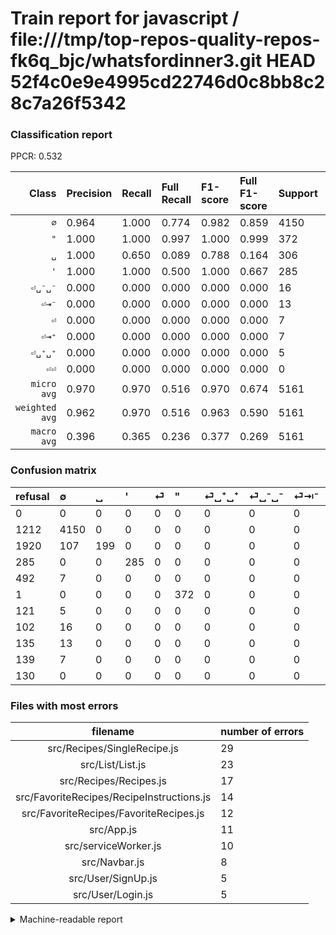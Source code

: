 # Train report for javascript / file:///tmp/top-repos-quality-repos-fk6q_bjc/whatsfordinner3.git HEAD 52f4c0e9e4995cd22746d0c8bb8c28c7a26f5342

### Classification report

PPCR: 0.532

| Class | Precision | Recall | Full Recall | F1-score | Full F1-score | Support | Full Support | PPCR |
|------:|:----------|:-------|:------------|:---------|:---------|:--------|:-------------|:-----|
| `∅` | 0.964| 1.000| 0.774| 0.982| 0.859| 4150| 5362| 0.774 |
| `"` | 1.000| 1.000| 0.997| 1.000| 0.999| 372| 373| 0.997 |
| `␣` | 1.000| 0.650| 0.089| 0.788| 0.164| 306| 2226| 0.137 |
| `'` | 1.000| 1.000| 0.500| 1.000| 0.667| 285| 570| 0.500 |
| `⏎␣⁻␣⁻` | 0.000| 0.000| 0.000| 0.000| 0.000| 16| 118| 0.136 |
| `⏎⇥⁻` | 0.000| 0.000| 0.000| 0.000| 0.000| 13| 148| 0.088 |
| `⏎` | 0.000| 0.000| 0.000| 0.000| 0.000| 7| 499| 0.014 |
| `⏎⇥⁺` | 0.000| 0.000| 0.000| 0.000| 0.000| 7| 146| 0.048 |
| `⏎␣⁺␣⁺` | 0.000| 0.000| 0.000| 0.000| 0.000| 5| 126| 0.040 |
| `⏎⏎` | 0.000| 0.000| 0.000| 0.000| 0.000| 0| 130| 0.000 |
| `micro avg` | 0.970| 0.970| 0.516| 0.970| 0.674| 5161| 9698| 0.532 |
| `weighted avg` | 0.962| 0.970| 0.516| 0.963| 0.590| 5161| 9698| 0.532 |
| `macro avg` | 0.396| 0.365| 0.236| 0.377| 0.269| 5161| 9698| 0.532 |

### Confusion matrix

|refusal|  ∅| ␣| '| ⏎| "| ⏎␣⁺␣⁺| ⏎␣⁻␣⁻| ⏎⇥⁻| ⏎⇥⁺| ⏎⏎| 
|:---|:---|:---|:---|:---|:---|:---|:---|:---|:---|:---|
|0 |0 |0 |0 |0 |0 |0 |0 |0 |0 |0 |
|1212 |4150 |0 |0 |0 |0 |0 |0 |0 |0 |0 |
|1920 |107 |199 |0 |0 |0 |0 |0 |0 |0 |0 |
|285 |0 |0 |285 |0 |0 |0 |0 |0 |0 |0 |
|492 |7 |0 |0 |0 |0 |0 |0 |0 |0 |0 |
|1 |0 |0 |0 |0 |372 |0 |0 |0 |0 |0 |
|121 |5 |0 |0 |0 |0 |0 |0 |0 |0 |0 |
|102 |16 |0 |0 |0 |0 |0 |0 |0 |0 |0 |
|135 |13 |0 |0 |0 |0 |0 |0 |0 |0 |0 |
|139 |7 |0 |0 |0 |0 |0 |0 |0 |0 |0 |
|130 |0 |0 |0 |0 |0 |0 |0 |0 |0 |0 |

### Files with most errors

| filename | number of errors|
|:----:|:-----|
| src/Recipes/SingleRecipe.js | 29 |
| src/List/List.js | 23 |
| src/Recipes/Recipes.js | 17 |
| src/FavoriteRecipes/RecipeInstructions.js | 14 |
| src/FavoriteRecipes/FavoriteRecipes.js | 12 |
| src/App.js | 11 |
| src/serviceWorker.js | 10 |
| src/Navbar.js | 8 |
| src/User/SignUp.js | 5 |
| src/User/Login.js | 5 |

<details>
    <summary>Machine-readable report</summary>
```json
{
  "cl_report": {"\"": {"f1-score": 1.0, "precision": 1.0, "recall": 1.0, "support": 372}, "\u0027": {"f1-score": 1.0, "precision": 1.0, "recall": 1.0, "support": 285}, "macro avg": {"f1-score": 0.37697864641579476, "precision": 0.3963995354239257, "recall": 0.36503267973856207, "support": 5161}, "micro avg": {"f1-score": 0.9699670606471614, "precision": 0.9699670606471614, "recall": 0.9699670606471614, "support": 5161}, "weighted avg": {"f1-score": 0.9633956817252847, "precision": 0.9617478628352869, "recall": 0.9699670606471614, "support": 5161}, "\u2205": {"f1-score": 0.9816676522767592, "precision": 0.9639953542392566, "recall": 1.0, "support": 4150}, "\u23ce": {"f1-score": 0.0, "precision": 0.0, "recall": 0.0, "support": 7}, "\u23ce\u21e5\u207a": {"f1-score": 0.0, "precision": 0.0, "recall": 0.0, "support": 7}, "\u23ce\u21e5\u207b": {"f1-score": 0.0, "precision": 0.0, "recall": 0.0, "support": 13}, "\u23ce\u23ce": {"f1-score": 0.0, "precision": 0.0, "recall": 0.0, "support": 0}, "\u23ce\u2423\u207a\u2423\u207a": {"f1-score": 0.0, "precision": 0.0, "recall": 0.0, "support": 5}, "\u23ce\u2423\u207b\u2423\u207b": {"f1-score": 0.0, "precision": 0.0, "recall": 0.0, "support": 16}, "\u2423": {"f1-score": 0.7881188118811882, "precision": 1.0, "recall": 0.6503267973856209, "support": 306}},
  "cl_report_full": {"\"": {"f1-score": 0.9986577181208054, "precision": 1.0, "recall": 0.9973190348525469, "support": 373}, "\u0027": {"f1-score": 0.6666666666666666, "precision": 1.0, "recall": 0.5, "support": 570}, "macro avg": {"f1-score": 0.26880391791937797, "precision": 0.3963995354239257, "recall": 0.23606819966686343, "support": 9698}, "micro avg": {"f1-score": 0.6738003903358235, "precision": 0.9699670606471614, "recall": 0.5161889049288513, "support": 9698}, "weighted avg": {"f1-score": 0.5899777374409976, "precision": 0.8597590317004428, "recall": 0.5161889049288513, "support": 9698}, "\u2205": {"f1-score": 0.8585910830661011, "precision": 0.9639953542392566, "recall": 0.7739649384558001, "support": 5362}, "\u23ce": {"f1-score": 0.0, "precision": 0.0, "recall": 0.0, "support": 499}, "\u23ce\u21e5\u207a": {"f1-score": 0.0, "precision": 0.0, "recall": 0.0, "support": 146}, "\u23ce\u21e5\u207b": {"f1-score": 0.0, "precision": 0.0, "recall": 0.0, "support": 148}, "\u23ce\u23ce": {"f1-score": 0.0, "precision": 0.0, "recall": 0.0, "support": 130}, "\u23ce\u2423\u207a\u2423\u207a": {"f1-score": 0.0, "precision": 0.0, "recall": 0.0, "support": 126}, "\u23ce\u2423\u207b\u2423\u207b": {"f1-score": 0.0, "precision": 0.0, "recall": 0.0, "support": 118}, "\u2423": {"f1-score": 0.16412371134020617, "precision": 1.0, "recall": 0.08939802336028752, "support": 2226}},
  "ppcr": 0.532171581769437
}
```
</details>
